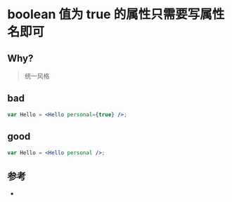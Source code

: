 # boolean 值为 true 的属性只需要写属性名即可

## Why?

> 统一风格

## bad

```jsx
var Hello = <Hello personal={true} />;
```

## good

```jsx
var Hello = <Hello personal />;
```

## 参考

- [](https://stylelint.io/user-guide/rules/list/)
